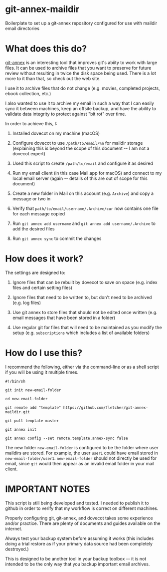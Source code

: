 # git-annex-maildir

Boilerplate to set up a git-annex repository configured for use with maildir email directories


# What does this do?

[git-annex](https://git-annex.branchable.com/) is an interesting tool that improves git's abiity to work with large files.  It can be used to archive files that you want to preserve for future review without resulting in twice the disk space being used.  There is a lot more to it than that, so check out the web site.

I use it to archive files that do not change (e.g. movies, completed projects, ebook collection, etc.)

I also wanted to use it to archive my email in such a way that I can easily sync it between machines, keep an offsite backup, and have the ability to validate data integrity to protect against "bit rot" over time.

In order to achieve this, I:

1.	Installed dovecot on my machine (macOS)

2.	Configure dovecot to use `/path/to/email/%n` for maildir storage (explaining this is beyond the scope of this document -- I am not a dovecot expert)

3.	Used this script to create `/path/to/email` and configure it as desired

4.	Run my email client (in this case Mail.app for macOS) and connect to my local email server (again -- details of this are out of scope for this document)

5.	Create a new folder in Mail on this account (e.g. `Archive`) and copy a message or two in

6.	Verify that `path/to/email/username/.Archive/cur` now contains one file for each message copied

7.	Run `git annex add username` and `git annex add username/.Archive` to add the desired files

8.	Run `git annex sync` to commit the changes


# How does it work?

The settings are designed to:

1.	Ignore files that can be rebuilt by dovecot to save on space (e.g. index files and certain setting files)

2.	Ignore files that need to be written to, but don't need to be archived (e.g. log files)

3.	Use git annex to store files that should not be edited once written (e.g. email messages that have been stored in a folder)

4.	Use regular git for files that will need to be maintained as you modify the setup (e.g. `subscriptions` which includes a list of available folders)


# How do I use this?

I recommend the following, either via the command-line or as a shell script if you will be using it multiple times.

	#!/bin/sh

	git init new-email-folder

	cd new-email-folder

	git remote add "template" https://github.com/fletcher/git-annex-maildir.git

	git pull template master

	git annex init

	git annex config --set remote.template.annex-sync false


The new folder `new-email-folder` is configured to be the folder where user maildirs are stored.  For example, the user `user1` could have email stored in `new-email-folder/user1`.  `new-email-folder` should not directly be used for email, since `git` would then appear as an invalid email folder in your mail client.


# IMPORTANT NOTES #

This script is still being developed and tested.  I needed to publish it to github in order to verify that my workflow is correct on different machines.

Properly configuring git, git-annex, and dovecot takes some experience and/or practice.  There are plenty of documents and guides available on the internet.

Always test your backup system before assuming it works (this includes doing a trial restore as if your primary data source had been completely destroyed.)  

This is designed to be another tool in your backup toolbox -- it is not intended to be the only way that you backup important email archives.


